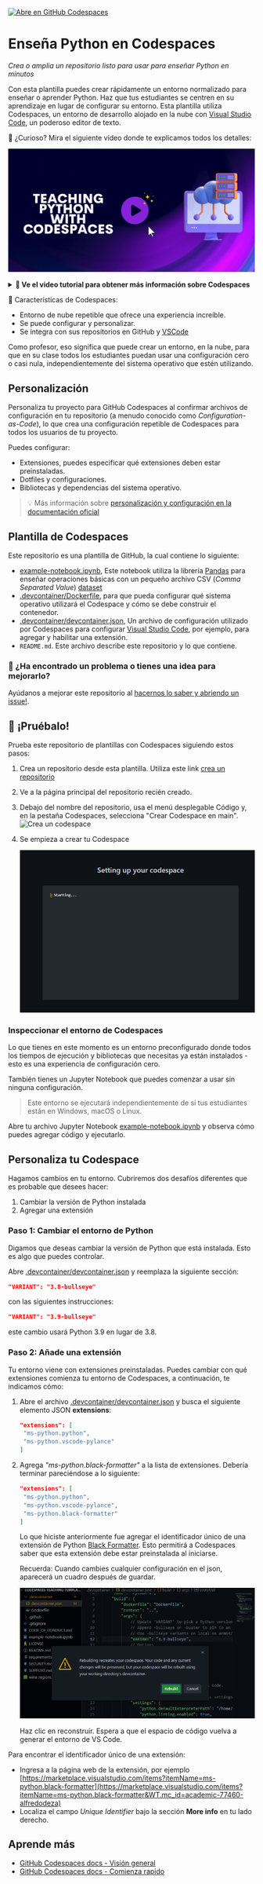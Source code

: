 [![Abre en GitHub Codespaces](https://github.com/codespaces/badge.svg)](https://github.com/codespaces/new?hide_repo_select=true&ref=main&repo=526669888)

# Enseña Python en Codespaces

_Crea o amplia un repositorio listo para usar para enseñar Python en minutos_

Con esta plantilla puedes crear rápidamente un entorno normalizado para enseñar o aprender Python. Haz que tus estudiantes se centren en su aprendizaje en lugar de configurar su entorno. Esta plantilla utiliza Codespaces, un entorno de desarrollo alojado en la nube con [Visual Studio Code](https://visualstudio.microsoft.com/?WT.mc_id=academic-77460-alfredodeza), un poderoso editor de texto.

🤔 ¿Curioso? Mira el siguiente vídeo donde te explicamos todos los detalles:

[![Teaching Python with Codespaces](../../images/video-banner.gif)](https://youtu.be/7rMvb03hHpI "Teaching Python with Codespaces")

<details>
   <summary><b>🎥 Ve el video tutorial para obtener más información sobre Codespaces</b></summary>
   
   [![Codespaces Tutorial](https://img.youtube.com/vi/ozuDPmcC1io/0.jpg)](https://aka.ms/CodespacesVideoTutorial "Codespaces Tutorial")
</details>

🚀 Características de Codespaces:

- Entorno de nube repetible que ofrece una experiencia increíble.
- Se puede configurar y personalizar.
- Se integra con sus repositorios en GitHub y [VSCode](https://visualstudio.microsoft.com/?WT.mc_id=academic-77460-alfredodeza)

Como profesor, eso significa que puede crear un entorno, en la nube, para que en su clase todos los estudiantes puedan usar una configuración cero o casi nula, independientemente del sistema operativo que estén utilizando.

## Personalización

Personaliza tu proyecto para GitHub Codespaces al confirmar archivos de configuración en tu repositorio (a menudo conocido como _Configuration-as-Code_), lo que crea una configuración repetible de Codespaces para todos los usuarios de tu proyecto.

Puedes configurar:

- Extensiones, puedes especificar qué extensiones deben estar preinstaladas.
- Dotfiles y configuraciones.
- Bibliotecas y dependencias del sistema operativo.

> 💡 Más información sobre [personalización y configuración en la documentación oficial](https://docs.github.com/en/codespaces/customizing-your-codespace/personalizing-github-codespaces-for-your-account)


## Plantilla de Codespaces

Este repositorio es una plantilla de GitHub, la cual contiene lo siguiente:

- [example-notebook.ipynb](./example-notebook.ipynb), Este notebook utiliza la librería [Pandas](https://pandas.pydata.org/) para enseñar operaciones básicas con un pequeño archivo CSV (_Comma Separated Value_) [dataset](./wine-regions.csv)
- [.devcontainer/Dockerfile](./.devcontainer/Dockerfile), para que pueda configurar qué sistema operativo utilizará el Codespace y cómo se debe construir el contenedor.
- [.devcontainer/devcontainer.json](./.devcontainer/devcontainer.json), Un archivo de configuración utilizado por Codespaces para configurar [Visual Studio Code](https://visualstudio.microsoft.com/?WT.mc_id=academic-77460-alfredodeza), por ejemplo, para agregar y habilitar una extensión.
- `README.md`. Este archivo describe este repositorio y lo que contiene.

### 🔎 ¿Ha encontrado un problema o tienes una idea para mejorarlo?
Ayúdanos a mejorar este repositorio al [hacernos lo saber y abriendo un issue!](/../../issues/new). 

## 🧐 ¡Pruébalo!

Prueba este repositorio de plantillas con Codespaces siguiendo estos pasos:

1. Crea un repositorio desde esta plantilla. Utiliza este link [crea un repositorio](https://github.com/microsoft/codespaces-teaching-template-py/generate)
1. Ve a la página principal del repositorio recién creado.
1. Debajo del nombre del repositorio, usa el menú desplegable Código y, en la pestaña Codespaces, selecciona "Crear Codespace en main".
   ![Crea un codespace](https://docs.github.com/assets/cb-138303/images/help/codespaces/new-codespace-button.png)
1. Se empieza a crear tu Codespace

   ![Creando el codespace](../../images/Codespace_build.png)


### Inspeccionar el entorno de Codespaces

Lo que tienes en este momento es un entorno preconfigurado donde todos los tiempos de ejecución y bibliotecas que necesitas ya están instalados - esto es una experiencia de configuración cero.

También tienes un Jupyter Notebook que puedes comenzar a usar sin ninguna configuración.

> Este entorno se ejecutará independientemente de si tus estudiantes están en Windows, macOS o Linux.

Abre tu archivo Jupyter Notebook [example-notebook.ipynb](./example-notebook.ipynb) y observa cómo puedes agregar código y ejecutarlo.

## Personaliza tu Codespace

Hagamos cambios en tu entorno. Cubriremos dos desafíos diferentes que es probable que desees hacer:

1. Cambiar la versión de Python instalada
1. Agregar una extensión


### Paso 1: Cambiar el entorno de Python

Digamos que deseas cambiar la versión de Python que está instalada. Esto es algo que puedes controlar.

Abre [.devcontainer/devcontainer.json](./.devcontainer/devcontainer.json) y reemplaza la siguiente sección:

```json
"VARIANT": "3.8-bullseye"
```

con las siguientes instrucciones:

```json
"VARIANT": "3.9-bullseye"
```

este cambio usará Python 3.9 en lugar de 3.8.

### Paso 2: Añade una extensión

Tu entorno viene con extensiones preinstaladas. Puedes cambiar con qué extensiones comienza tu entorno de Codespaces, a continuación, te indicamos cómo:


1. Abre el archivo [.devcontainer/devcontainer.json](./.devcontainer/devcontainer.json) y busca el siguiente elemento JSON **extensions**:

   ```json
   "extensions": [
    "ms-python.python",
    "ms-python.vscode-pylance"
   ]
   ```

1. Agrega _"ms-python.black-formatter"_ a la lista de extensiones. Debería terminar pareciéndose a lo siguiente:

   ```json
   "extensions": [
    "ms-python.python",
    "ms-python.vscode-pylance",
    "ms-python.black-formatter"
   ]
   ```

   Lo que hiciste anteriormente fue agregar el identificador único de una extensión de Python [Black Formatter](https://marketplace.visualstudio.com/items?itemName=ms-python.black-formatter&WT.mc_id=academic-77460-alfredodeza). Esto permitirá a Codespaces saber que esta extensión debe estar preinstalada al iniciarse.

   Recuerda: Cuando cambies cualquier configuración en el json, aparecerá un cuadro después de guardar.

   ![Recreando codespace](../../images/Codespace_rebuild.png)

   Haz clic en reconstruir. Espera a que el espacio de código vuelva a generar el entorno de VS Code.

Para encontrar el identificador único de una extensión:

- Ingresa a la página web de la extensión, por ejemplo [https://marketplace.visualstudio.com/items?itemName=ms-python.black-formatter](https://marketplace.visualstudio.com/items?itemName=ms-python.black-formatter&WT.mc_id=academic-77460-alfredodeza)
- Localiza el campo *Unique Identifier* bajo la sección **More info** en tu lado derecho.


## Aprende más

- [GitHub Codespaces docs - Visión general](https://docs.github.com/en/codespaces/overview)
- [GitHub Codespaces docs - Comienza rapido](https://docs.github.com/en/codespaces/getting-started/quickstart)

